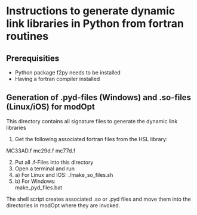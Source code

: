 # Instructions to generate dynamic link libraries in Python from fortran routines

## Prerequisities
* Python package f2py needs to be installed
* Having a fortran compiler installed

## Generation of .pyd-files (Windows) and .so-files (Linux/iOS) for modOpt

This directory contains all signature files to generate the dynamic link libraries
1. Get the following associated fortran files from the HSL library:

MC33AD.f
mc29d.f
mc77d.f

2. Put all .f-Files into this directory 
3. Open a terminal and run
3. a) For Linux and IOS:
./make_so_files.sh
3. b) For Windows:  
make_pyd_files.bat

The shell script creates associated .so or .pyd files and move them into the directories in modOpt where they are invoked.
